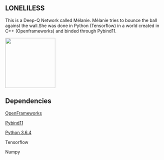 <h2>LONELILESS</h2>
<p id="yui_3_17_2_1_1569711346218_14531" class="">This is a Deep-Q Network called M&eacute;lanie. M&eacute;lanie tries to bounce the ball against the wall.She was done in Python (Tensorflow) in a world created in C++ (Openframeworks) and binded through Pybind11.</p>
<p class=""><img src="https://static1.squarespace.com/static/5d8c1173d980a856238b719f/t/5d8d36e5b01e692e31e2e6d0/1569535752308/Hnet-image+%281%29.gif?format=300w" alt="" width="160" height="160" /></p>
<h2>Dependencies</h2>
<p><a href="https://openframeworks.cc/" target="_blank" rel="noopener">OpenFrameworks</a></p>
<p><a href="https://github.com/pybind/pybind11" target="_blank" rel="noopener">Pybind11</a></p>
<p><a href="https://www.python.org/downloads/release/python-364/" target="_blank" rel="noopener">Python 3.6.4</a></p>
<p>Tensorflow</p>
<p>Numpy</p>
